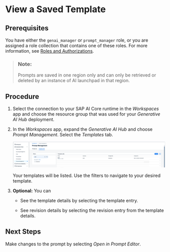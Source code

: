 <!-- loiocfe6c8bbe7c14a3a9128f6c8bafd7679 -->

# View a Saved Template



<a name="loiocfe6c8bbe7c14a3a9128f6c8bafd7679__prereq_yxf_gyb_rzb"/>

## Prerequisites

You have either the `genai_manager` or `prompt_manager` role, or you are assigned a role collection that contains one of these roles. For more information, see [Roles and Authorizations](security-e4cf710.md#loio4ef8499d7a4945ec854e3b4590830bcc).

> ### Note:  
> Prompts are saved in one region only and can only be retrieved or deleted by an instance of AI launchpad in that region.



<a name="loiocfe6c8bbe7c14a3a9128f6c8bafd7679__steps_zr4_pq5_jzb"/>

## Procedure

1.  Select the connection to your SAP AI Core runtime in the *Workspaces* app and choose the resource group that was used for your *Generative AI Hub* deployment.

2.  In the *Workspaces* app, expand the *Generative AI Hub* and choose *Prompt Management*. Select the *Templates* tab.

    ![](images/viewtemplate_9351990.png)

    Your templates will be listed. Use the filters to navigate to your desired template.

3.  **Optional:** You can

    -   See the template details by selecting the template entry.

    -   See revision details by selecting the revision entry from the template details.





<a name="loiocfe6c8bbe7c14a3a9128f6c8bafd7679__postreq_ugy_jdz_r2c"/>

## Next Steps

Make changes to the prompt by selecting *Open in Prompt Editor*.

